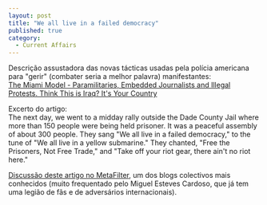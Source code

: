 ```yaml
---
layout: post
title: "We all live in a failed democracy"
published: true
category:
  - Current Affairs
---
```


Descrição assustadora das novas tácticas usadas pela polícia americana
para "gerir" (combater seria a melhor palavra) manifestantes:\
[The Miami Model - Paramilitaries, Embedded Journalists and Illegal
Protests. Think This is Iraq? It's Your Country]

Excerto do artigo:\
The next day, we went to a midday rally outside the Dade County Jail
where more than 150 people were being held prisoner. It was a peaceful
assembly of about 300 people. They sang "We all live in a failed
democracy," to the tune of "We all live in a yellow submarine." They
chanted, "Free the Prisoners, Not Free Trade," and "Take off your riot
gear, there ain't no riot here." 

[Discussão deste artigo no MetaFilter], um dos blogs colectivos mais
conhecidos (muito frequentado pelo Miguel Esteves Cardoso, que já tem
uma legião de fãs e de adversários internacionais).

  [The Miami Model - Paramilitaries, Embedded Journalists and Illegal
  Protests. Think This is Iraq? It's Your Country]: http://www.informationclearinghouse.info/article5286.htm
  [Discussão deste artigo no MetaFilter]: http://www.metafilter.com/mefi/29963
